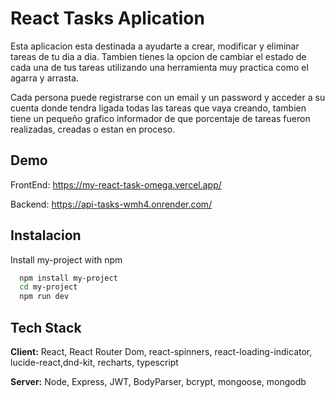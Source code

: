 # React Tasks Aplication

Esta aplicacion esta destinada a ayudarte a crear, modificar y eliminar tareas de tu dia a dia. Tambien tienes la opcion de cambiar el estado de cada una de tus tareas utilizando una herramienta muy practica como el agarra y arrasta.

Cada persona puede registrarse con un email y un password y acceder a su cuenta donde tendra ligada todas las tareas que vaya creando, tambien tiene un pequeño grafico informador de que porcentaje de tareas fueron realizadas, creadas o estan en proceso. 


## Demo

FrontEnd: https://my-react-task-omega.vercel.app/

Backend: https://api-tasks-wmh4.onrender.com/


## Instalacion

Install my-project with npm

```bash
  npm install my-project
  cd my-project
  npm run dev
```
    
## Tech Stack

**Client:** React, React Router Dom, react-spinners, react-loading-indicator, lucide-react,dnd-kit, recharts, typescript

**Server:** Node, Express, JWT, BodyParser, bcrypt, mongoose, mongodb
